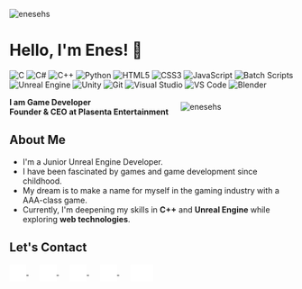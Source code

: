 <p align="left"> <img src="https://img.shields.io/badge/Profile_Vievs-1292-1?color=blue" alt="enesehs" /></p>

# Hello, I'm Enes! 👋
![C](https://img.shields.io/badge/C-blue.svg) ![C#](https://img.shields.io/badge/C%23-blue.svg) ![C++](https://img.shields.io/badge/C++-blue.svg) ![Python](https://img.shields.io/badge/Python-blue.svg) ![HTML5](https://img.shields.io/badge/HTML5-orange.svg) ![CSS3](https://img.shields.io/badge/CSS3-blue.svg) ![JavaScript](https://img.shields.io/badge/JavaScript-yellow.svg) ![Batch Scripts](https://img.shields.io/badge/Batch_Scripts-lightgrey.svg)![Unreal Engine](https://img.shields.io/badge/Unreal%20Engine-black.svg) ![Unity](https://img.shields.io/badge/Unity-black.svg) ![Git](https://img.shields.io/badge/Git-orange.svg) ![Visual Studio](https://img.shields.io/badge/Visual%20Studio-purple.svg) ![VS Code](https://img.shields.io/badge/VS%20Code-blue.svg) ![Blender](https://img.shields.io/badge/Blender-orange.svg)

<div style="display: flex; align-items: center; justify-content: space-between;">
  <div>
    <strong>I am Game Developer</strong> <br>
    <strong>Founder & CEO at Plasenta Entertainment</strong>
  </div>
  <img align="right" src="https://media.giphy.com/media/v1.Y2lkPTc5MGI3NjExb3BkaDhiY2t0ODZxNTlkOXVxYmU4Nnh4aDFkd2tlOGFhNjYzZTBqZCZlcD12MV9zdGlja2Vyc19zZWFyY2gmY3Q9cw/l3V0s5MV1kudEMP9C/giphy.gif" alt="enesehs" width="200" />
</div>


##  About Me

-  I'm a Junior Unreal Engine Developer.
-  I have been fascinated by games and game development since childhood.
-  My dream is to make a name for myself in the gaming industry with a AAA-class game.
-  Currently, I'm deepening my skills in **C++** and **Unreal Engine** while exploring **web technologies**.

## Let's Contact

<a href="https://enesehs.github.io">
  <img src="assets/enesehs.png" alt="Enesehs" style="width: 30px; height: 30px; vertical-align: middle;" />
</a>
&nbsp;&nbsp;&nbsp;&nbsp; <!-- Bu boşluk ekler -->
<a href="https://www.linkedin.com/in/enesehs/">
  <img src="assets/linkedin.png" alt="LinkedIn" style="width: 30px; height: 30px; vertical-align: middle;" />
</a>
&nbsp;&nbsp;&nbsp;&nbsp; <!-- Bu boşluk ekler -->
<a href="https://github.com/enesehs">
  <img src="assets/github.png" alt="GitHub" style="width: 30px; height: 30px; vertical-align: middle;" />
</a>
&nbsp;&nbsp;&nbsp;&nbsp; <!-- Bu boşluk ekler -->
<a href="https://www.instagram.com/enesehs.dev">
  <img src="assets/instagram.png" alt="Instagram" style="width: 30px; height: 30px; vertical-align: middle;" />
</a>
&nbsp;&nbsp;&nbsp;&nbsp; <!-- Bu boşluk ekler -->
<a href="https://www.youtube.com/@enesehs">
  <img src="assets/youtube.png" alt="YouTube" style="width: 40px; height: 30px; vertical-align: middle;" />
</a>

